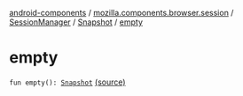 [android-components](../../../index.md) / [mozilla.components.browser.session](../../index.md) / [SessionManager](../index.md) / [Snapshot](index.md) / [empty](./empty.md)

# empty

`fun empty(): `[`Snapshot`](index.md) [(source)](https://github.com/mozilla-mobile/android-components/blob/master/components/browser/session/src/main/java/mozilla/components/browser/session/SessionManager.kt#L309)
